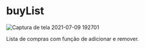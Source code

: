 # buyList
![Captura de tela 2021-07-09 192701](https://user-images.githubusercontent.com/86482525/125141533-b0053600-e0eb-11eb-94f3-c8570c9a66c4.png)

Lista de compras com função de adicionar e remover.
